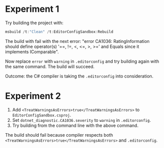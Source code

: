 # Experiment 1

Try building the project with:

```powershell
msbuild /t:"Clean" /t:EditorConfigSandbox:Rebuild
```

The build with fail with the next error: "error CA1036: RatingInformation should define operator(s) '==, !=, <, <=, >, >=' and Equals since it implements IComparable".

Now replace `error` with `warning` in `.editorconfig` and try building again with the same command. The build will succeed.

Outcome: the C# compiler is taking the `.editorconfig` into consideration.

# Experiment 2

1. Add `<TreatWarningsAsErrors>true</TreatWarningsAsErrors>` to `EditorConfigSandbox.csproj`.
2. Set `dotnet_diagnostic.CA1036.severity` to `warning` in `.editorconfig`.
3. Try building from the command line with the above command.

The build should fail because compiler respects both `<TreatWarningsAsErrors>true</TreatWarningsAsErrors>` and `.editorconfig`.
